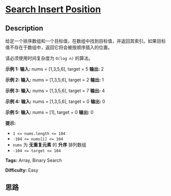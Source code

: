 # [Search Insert Position][title]

## Description

给定一个排序数组和一个目标值，在数组中找到目标值，并返回其索引。如果目标值不存在于数组中，返回它将会被按顺序插入的位置。

请必须使用时间复杂度为 `O(log n)` 的算法。

**示例 1:**
            **输入:** nums = [1,3,5,6], target = 5    **输出:** 2    

**示例 2:**
            **输入:** nums = [1,3,5,6], target = 2    **输出:** 1    

**示例 3:**
            **输入:** nums = [1,3,5,6], target = 7    **输出:** 4    

**示例 4:**
            **输入:** nums = [1,3,5,6], target = 0    **输出:** 0    

**示例 5:**
            **输入:** nums = [1], target = 0    **输出:** 0    

**提示:**

  * `1 <= nums.length <= 104`
  * `-104 <= nums[i] <= 104`
  * `nums` 为 **无重复元素** 的 **升序** 排列数组
  * `-104 <= target <= 104`


**Tags:** Array, Binary Search

**Difficulty:** Easy

## 思路

[title]: https://leetcode-cn.com/problems/search-insert-position
